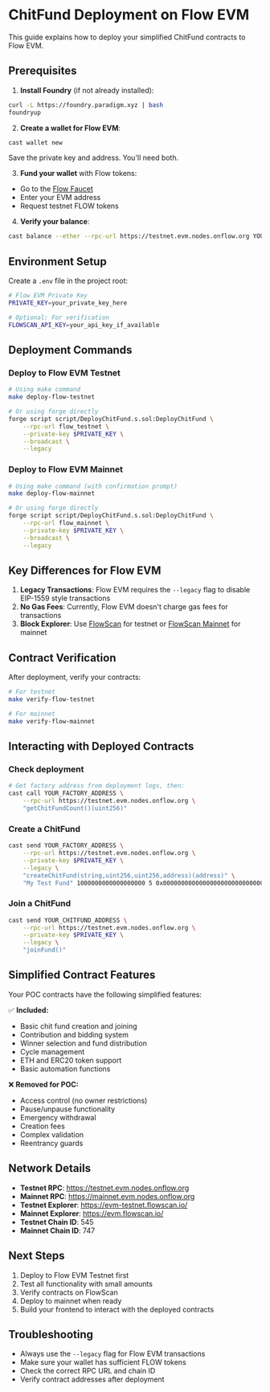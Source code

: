 # ChitFund Deployment on Flow EVM

This guide explains how to deploy your simplified ChitFund contracts to Flow EVM.

## Prerequisites

1. **Install Foundry** (if not already installed):

```bash
curl -L https://foundry.paradigm.xyz | bash
foundryup
```

2. **Create a wallet for Flow EVM**:

```bash
cast wallet new
```

Save the private key and address. You'll need both.

3. **Fund your wallet** with Flow tokens:

- Go to the [Flow Faucet](https://testnet-faucet.onflow.org/)
- Enter your EVM address
- Request testnet FLOW tokens

4. **Verify your balance**:

```bash
cast balance --ether --rpc-url https://testnet.evm.nodes.onflow.org YOUR_ADDRESS
```

## Environment Setup

Create a `.env` file in the project root:

```bash
# Flow EVM Private Key
PRIVATE_KEY=your_private_key_here

# Optional: For verification
FLOWSCAN_API_KEY=your_api_key_if_available
```

## Deployment Commands

### Deploy to Flow EVM Testnet

```bash
# Using make command
make deploy-flow-testnet

# Or using forge directly
forge script script/DeployChitFund.s.sol:DeployChitFund \
    --rpc-url flow_testnet \
    --private-key $PRIVATE_KEY \
    --broadcast \
    --legacy
```

### Deploy to Flow EVM Mainnet

```bash
# Using make command (with confirmation prompt)
make deploy-flow-mainnet

# Or using forge directly
forge script script/DeployChitFund.s.sol:DeployChitFund \
    --rpc-url flow_mainnet \
    --private-key $PRIVATE_KEY \
    --broadcast \
    --legacy
```

## Key Differences for Flow EVM

1. **Legacy Transactions**: Flow EVM requires the `--legacy` flag to disable EIP-1559 style transactions
2. **No Gas Fees**: Currently, Flow EVM doesn't charge gas fees for transactions
3. **Block Explorer**: Use [FlowScan](https://evm-testnet.flowscan.io/) for testnet or [FlowScan Mainnet](https://evm.flowscan.io/) for mainnet

## Contract Verification

After deployment, verify your contracts:

```bash
# For testnet
make verify-flow-testnet

# For mainnet
make verify-flow-mainnet
```

## Interacting with Deployed Contracts

### Check deployment

```bash
# Get factory address from deployment logs, then:
cast call YOUR_FACTORY_ADDRESS \
    --rpc-url https://testnet.evm.nodes.onflow.org \
    "getChitFundCount()(uint256)"
```

### Create a ChitFund

```bash
cast send YOUR_FACTORY_ADDRESS \
    --rpc-url https://testnet.evm.nodes.onflow.org \
    --private-key $PRIVATE_KEY \
    --legacy \
    "createChitFund(string,uint256,uint256,address)(address)" \
    "My Test Fund" 1000000000000000000 5 0x0000000000000000000000000000000000000000
```

### Join a ChitFund

```bash
cast send YOUR_CHITFUND_ADDRESS \
    --rpc-url https://testnet.evm.nodes.onflow.org \
    --private-key $PRIVATE_KEY \
    --legacy \
    "joinFund()"
```

## Simplified Contract Features

Your POC contracts have the following simplified features:

✅ **Included:**

- Basic chit fund creation and joining
- Contribution and bidding system
- Winner selection and fund distribution
- Cycle management
- ETH and ERC20 token support
- Basic automation functions

❌ **Removed for POC:**

- Access control (no owner restrictions)
- Pause/unpause functionality
- Emergency withdrawal
- Creation fees
- Complex validation
- Reentrancy guards

## Network Details

- **Testnet RPC**: https://testnet.evm.nodes.onflow.org
- **Mainnet RPC**: https://mainnet.evm.nodes.onflow.org
- **Testnet Explorer**: https://evm-testnet.flowscan.io/
- **Mainnet Explorer**: https://evm.flowscan.io/
- **Testnet Chain ID**: 545
- **Mainnet Chain ID**: 747

## Next Steps

1. Deploy to Flow EVM Testnet first
2. Test all functionality with small amounts
3. Verify contracts on FlowScan
4. Deploy to mainnet when ready
5. Build your frontend to interact with the deployed contracts

## Troubleshooting

- Always use the `--legacy` flag for Flow EVM transactions
- Make sure your wallet has sufficient FLOW tokens
- Check the correct RPC URL and chain ID
- Verify contract addresses after deployment
